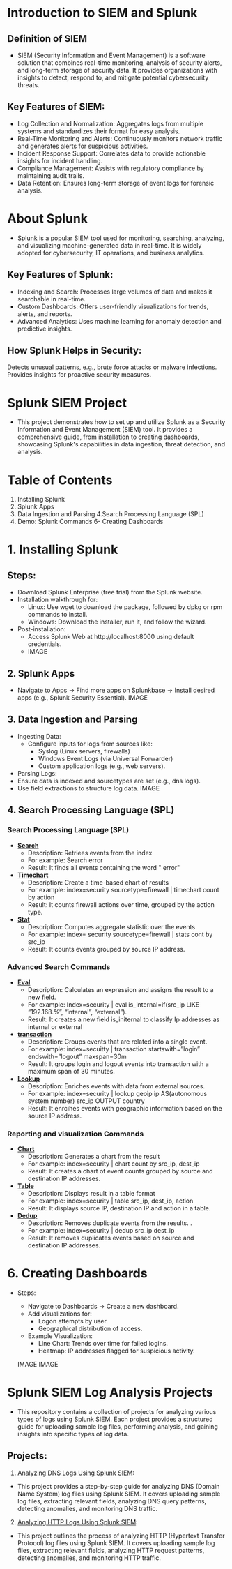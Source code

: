 # Introduction to SIEM and Splunk
## Definition of SIEM
- SIEM (Security Information and Event Management) is a software solution that combines real-time monitoring, analysis of security alerts, and long-term storage of security data. It provides organizations with insights to detect, respond to, and mitigate potential cybersecurity threats.

## Key Features of SIEM:
- Log Collection and Normalization: Aggregates logs from multiple systems and standardizes their format for easy analysis.
- Real-Time Monitoring and Alerts: Continuously monitors network traffic and generates alerts for suspicious activities.
- Incident Response Support: Correlates data to provide actionable insights for incident handling.
- Compliance Management: Assists with regulatory compliance by maintaining audit trails.
- Data Retention: Ensures long-term storage of event logs for forensic analysis.


# About Splunk
- Splunk is a popular SIEM tool used for monitoring, searching, analyzing, and visualizing machine-generated data in real-time. It is widely adopted for cybersecurity, IT operations, and business analytics.

## Key Features of Splunk:
- Indexing and Search: Processes large volumes of data and makes it searchable in real-time.
- Custom Dashboards: Offers user-friendly visualizations for trends, alerts, and reports.
- Advanced Analytics: Uses machine learning for anomaly detection and predictive insights.

## How Splunk Helps in Security:
Detects unusual patterns, e.g., brute force attacks or malware infections.
Provides insights for proactive security measures.


# Splunk SIEM Project
- This project demonstrates how to set up and utilize Splunk as a Security Information and Event Management (SIEM) tool. It provides a comprehensive guide, from installation to creating dashboards, showcasing Splunk's capabilities in data ingestion, threat detection, and analysis.

# Table of Contents
1. Installing Splunk
2. Splunk Apps
3. Data Ingestion and Parsing
4.Search Processing Language (SPL)
5. Demo: Splunk Commands
6- Creating Dashboards


# 1. Installing Splunk
## Steps:
- Download Splunk Enterprise (free trial) from the Splunk website.
- Installation walkthrough for:
  - Linux: Use wget to download the package, followed by dpkg or rpm commands to install.
  - Windows: Download the installer, run it, and follow the wizard.
- Post-installation:
  - Access Splunk Web at http://localhost:8000 using default credentials.
  - IMAGE 


## 2. Splunk Apps
- Navigate to Apps → Find more apps on Splunkbase → Install desired apps (e.g., Splunk Security Essential).
  IMAGE
## 3. Data Ingestion and Parsing
- Ingesting Data:
  - Configure inputs for logs from sources like:
    - Syslog (Linux servers, firewalls)
    - Windows Event Logs (via Universal Forwarder)
    - Custom application logs (e.g., web servers).
- Parsing Logs:
- Ensure data is indexed and sourcetypes are set (e.g., dns logs).
- Use field extractions to structure log data.
IMAGE 
## 4. Search Processing Language (SPL)


### Search Processing Language (SPL)

- <b><ins>Search</b></ins>
  - Description: Retriees events from the index
  - For example: Search error
  - Result: It finds all events containing the word " error" 
- <b><ins>Timechart</b></ins>
  - Description: Create a time-based chart of results
  - For example: index=security sourcetype=firewall | timechart count by action
  - Result: It counts firewall actions over time, grouped by the action type.
- <b><ins>Stat</b></ins>
  - Description: Computes aggregate statistic over the events
  - For example: index= security sourcetype=firewall | stats cont by src_ip
  - Result: It counts events grouped by source IP address.




### Advanced Search Commands 

- <b><ins>Eval</b></ins>
  - Description: Calculates an expression and assigns the result to a new field. 
  - For example: Index=security | eval is_internal=if(src_ip LIKE “192.168.%”, “internal”, “external”).
  - Result: It creates a new field is_initernal to classify Ip addresses as internal or external
- <b><ins>transaction</b></ins>
  - Description: Groups events that are related into a single event. 
  - For example: index=secuitty | transaction startswith=”login” endswith=”logout” maxspan=30m 
  - Result: It groups login and logout events into transaction with a maximum span of 30 minutes. 
- <b><ins>Lookup</b></ins>
  - Description: Enriches events with data from external sources. 
  - For example: index=security | lookup geoip ip AS(autonomous system number)  src_ip OUTPUT country 
  - Result: It enrcihes events with geographic information based on the source IP address. 


### Reporting and visualization Commands

- <b><ins>Chart</b></ins>
  - Description: Generates a chart from the result
  - For example: index=security | chart count by src_ip, dest_ip
  - Result: It creates a chart  of event counts grouped by source and destination IP addresses.
- <b><ins>Table</b></ins>
  - Description: Displays result in a table format 
  - For example: index=security | table src_ip, dest_ip, action
  - Result: It displays source IP, destination IP and action in  a table. 
- <b><ins>Dedup</b></ins>
  - Description: Removes duplicate events from the results. . 
  - For example: index=security | dedup src_ip dest_ip
  - Result: It removes duplicates events based on source and destination IP addresses.

# 6. Creating Dashboards
- Steps:
  - Navigate to Dashboards → Create a new dashboard.
  - Add visualizations for:
    - Logon attempts by user.
    - Geographical distribution of access.
  - Example Visualization:
    - Line Chart: Trends over time for failed logins.
    - Heatmap: IP addresses flagged for suspicious activity.

  IMAGE
  IMAGE

# Splunk SIEM Log Analysis Projects
- This repository contains a collection of projects for analyzing various types of logs using Splunk SIEM. Each project provides a structured guide for uploading sample log files, performing analysis, and gaining insights into specific types of log data.

## Projects: 
1. [Analyzing DNS Logs Using Splunk SIEM:](https://github.com/JohnPaulPamintuan/JohnPaulPamintuan/issues/6) 
- This project provides a step-by-step guide for analyzing DNS (Domain Name System) log files using Splunk SIEM. It covers uploading sample log files, extracting relevant fields, analyzing DNS query patterns, detecting anomalies, and monitoring DNS traffic. 

2. [Analyzing HTTP Logs Using Splunk SIEM](https://github.com/JohnPaulPamintuan/JohnPaulPamintuan/issues/7):
 - This project outlines the process of analyzing HTTP (Hypertext Transfer Protocol) log files using Splunk SIEM. It covers uploading sample log files, extracting relevant fields, analyzing HTTP request patterns, detecting anomalies, and monitoring HTTP traffic.
